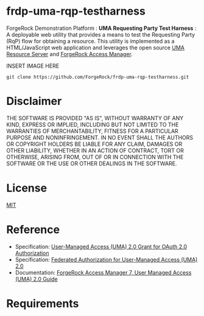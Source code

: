 # frdp-uma-rqp-testharness

ForgeRock Demonstration Platform : **UMA Requesting Party Test Harness** : A deployable web utility that provides a means to test the Requesting Party (RqP) flow for obtaining a resource.  This utility is implemented as a HTML/JavaScript web application and leverages the open source [UMA Resource Server](https://github.com/ForgeRock/frdp-uma-resource-server) and [ForgeRock Access Manager](https://www.forgerock.com/platform/access-management).

INSERT IMAGE HERE

`git clone https://github.com/ForgeRock/frdp-uma-rqp-testharness.git`

# Disclaimer

THE SOFTWARE IS PROVIDED "AS IS", WITHOUT WARRANTY OF ANY KIND, EXPRESS OR IMPLIED, INCLUDING BUT NOT LIMITED TO THE WARRANTIES OF MERCHANTABILITY, FITNESS FOR A PARTICULAR PURPOSE AND NONINFRINGEMENT. IN NO EVENT SHALL THE AUTHORS OR COPYRIGHT HOLDERS BE LIABLE FOR ANY CLAIM, DAMAGES OR OTHER LIABILITY, WHETHER IN AN ACTION OF CONTRACT, TORT OR OTHERWISE, ARISING FROM, OUT OF OR IN CONNECTION WITH THE SOFTWARE OR THE USE OR OTHER DEALINGS IN THE SOFTWARE.

# License

[MIT](/LICENSE)

# Reference 

- Specification: [User-Managed Access (UMA) 2.0 Grant for OAuth 2.0 Authorization](https://docs.kantarainitiative.org/uma/wg/rec-oauth-uma-grant-2.0.html)
- Specification: [Federated Authorization for User-Managed Access (UMA) 2.0](https://docs.kantarainitiative.org/uma/wg/rec-oauth-uma-federated-authz-2.0.html)
- Documentation: [ForgeRock Access Manager 7, User Managed Access (UMA) 2.0 Guide](https://backstage.forgerock.com/docs/am/7/uma-guide/)

# Requirements